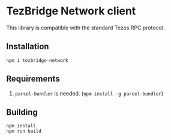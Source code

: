 # TezBridge Network client

This library is compatible with the standard Tezos RPC protocol.

## Installation
`npm i tezbridge-network`

## Requirements
1. `parcel-bundler` is needed. (`npm install -g parcel-bundler`)

## Building
```
npm install
npm run build
```
